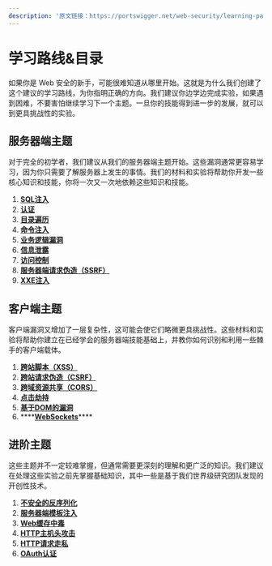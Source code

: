 ```yaml
---
description: '原文链接：https://portswigger.net/web-security/learning-path'
---
```


# 学习路线&目录

如果你是 Web 安全的新手，可能很难知道从哪里开始。这就是为什么我们创建了这个建议的学习路线，为你指明正确的方向。我们建议你边学边完成实验，如果遇到困难，不要害怕继续学习下一个主题。一旦你的技能得到进一步的发展，就可以到更具挑战性的实验。

## 服务器端主题

对于完全的初学者，我们建议从我们的服务器端主题开始。这些漏洞通常更容易学习，因为你只需要了解服务器上发生的事情。我们的材料和实验将帮助你开发一些核心知识和技能，你将一次又一次地依赖这些知识和技能。

1. [**SQL注入**](0-server-side-topics/0-sql-injection/)
2. [**认证**](0-server-side-topics/1-authentication/)
3. [**目录遍历**](0-server-side-topics/2-file-path-traversal.md)
4. [**命令注入**](0-server-side-topics/3-os-command-injection.md)
5. [**业务逻辑漏洞**](0-server-side-topics/4-logic-flaws/)
6. [**信息泄露**](0-server-side-topics/5-information-disclosure/)
7. [**访问控制**](0-server-side-topics/6-access-control/)
8. [**服务器端请求伪造（SSRF）**](0-server-side-topics/7-ssrf/)
9. [**XXE注入**](0-server-side-topics/8-xxe/)

## 客户端主题

客户端漏洞又增加了一层复杂性，这可能会使它们略微更具挑战性。这些材料和实验将帮助你建立在已经学会的服务器端技能基础上，并教你如何识别和利用一些棘手的客户端载体。

1. [**跨站脚本（XSS）**](1-client-side-topics/0-cross-site-scripting/)
2. [**跨站请求伪造（CSRF）**](1-client-side-topics/1-csrf/)
3. [**跨域资源共享（CORS）**](1-client-side-topics/2-cors/)
4. [**点击劫持**](1-client-side-topics/3-clickjacking.md)
5. [**基于DOM的漏洞**](1-client-side-topics/4-dom-based/)
6. \*\*\*\*[**WebSockets**](1-client-side-topics/5-websocket/)\*\*\*\*

## 进阶主题

这些主题并不一定较难掌握，但通常需要更深刻的理解和更广泛的知识。我们建议在处理这些实验之前先掌握基础知识，其中一些是基于我们世界级研究团队发现的开创性技术。

1. [**不安全的反序列化**](2-advanced-topics/0-deserialization/)
2. [**服务器端模板注入**](2-advanced-topics/1-server-side-template-injection/)
3. [**Web缓存中毒**](2-advanced-topics/2-web-cache-poisoning/)
4. [**HTTP主机头攻击**](2-advanced-topics/3-host-header/)
5. [**HTTP请求走私**](2-advanced-topics/4-request-smuggling/)
6. [**OAuth认证**](2-advanced-topics/5-oauth/)

